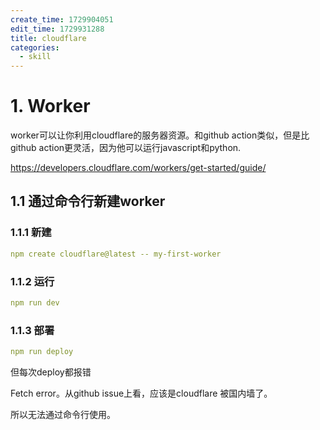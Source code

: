 ```yaml
---
create_time: 1729904051
edit_time: 1729931288
title: cloudflare
categories:
  - skill
---
```



# 1. Worker

worker可以让你利用cloudflare的服务器资源。和github action类似，但是比github action更灵活，因为他可以运行javascript和python.

https://developers.cloudflare.com/workers/get-started/guide/

## 1.1 通过命令行新建worker

### 1.1.1 新建

```yaml
npm create cloudflare@latest -- my-first-worker
```

### 1.1.2 运行

```yaml
npm run dev
```

### 1.1.3 部署

```yaml
npm run deploy
```

但每次deploy都报错

Fetch error。从github issue上看，应该是cloudflare 被国内墙了。

所以无法通过命令行使用。

